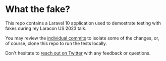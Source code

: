 # What the fake?
This repo contains a Laravel 10 application used to demostrate testing with fakes during my Laracon US 2023 talk.

You may review the [individual commits](https://github.com/jasonmccreary/what-the-fake/commits/main) to isolate some of the changes, or, of course, clone this repo to run the tests locally.

Don't hesitate to [reach out on Twitter](https://twitter.com/gonedark) with any feedback or questions.
